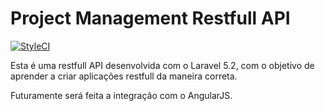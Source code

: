 # Project Management Restfull API
[![StyleCI](https://styleci.io/repos/58147256/shield)](https://styleci.io/repos/58147256)

Esta é uma restfull API desenvolvida com o Laravel 5.2, com o objetivo de aprender a criar aplicações restfull da maneira correta.

Futuramente será feita a integração com o AngularJS.
